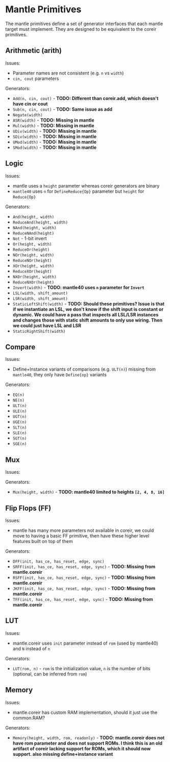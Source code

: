 # Mantle Primitives
The mantle primitives define a set of generator interfaces that each mantle
target must implement.  They are designed to be equivalent to the coreir
primitives.

## Arithmetic (arith)

Issues:
* Parameter names are not consistent (e.g. `n` vs `width`)
* `cin, cout` parameters

Generators:
* `Add(n, cin, cout)` - **TODO: Different than coreir.add, which doesn't have cin or cout**
* `Sub(n, cin, cout)` - **TODO: Same issue as add**
* `Negate(width)`
* `ASR(width)` - **TODO: Missing in mantle**
* `Mul(width)` - **TODO: Missing in mantle**
* `UDiv(width)` - **TODO: Missing in mantle**
* `SDiv(width)` - **TODO: Missing in mantle**
* `UMod(width)` - **TODO: Missing in mantle**
* `SMod(width)` - **TODO: Missing in mantle**

## Logic

Issues:
* mantle uses a `height` parameter whereas coreir generators are binary
* `mantle40` uses `n` for `DefineReduce{Op}` parameter but `height` for
  `Reduce{Op}`

Generators:
* `And(height, width)`
* `ReduceAnd(height, width)`
* `NAnd(height, width)`
* `ReduceNAnd(height)`
* `Not` - 1-bit invert
* `Or(height, width)`
* `ReduceOr(height)`
* `NOr(height, width)`
* `ReduceNOr(height)`
* `XOr(height, width)`
* `ReduceXOr(height)`
* `NXOr(height, width)`
* `ReduceNXOr(height)`
* `Invert(width)` - **TODO: mantle40 uses `n` parameter for `Invert`**
* `LSL(width, shift_amount)`
* `LSR(width, shift_amount)`
* `StaticLeftShift(width)` - **TODO: Should these primitives? Issue is that if we instantiate an LSL, we don't know if the shift input is constant or dynamic. We could have a pass that inspects all LSL/LSR instances and changes those with static shift amounts to only use wiring. Then we could just have LSL and LSR**
* `StaticRightShift(width)`

## Compare

Issues:
* Define+Instance variants of comparisons (e.g. `ULT(n)`) missing from
  `mantle40`, they only have `Define{op}` variants

Generators:
* `EQ(n)`
* `NE(n)`
* `ULT(n)`
* `ULE(n)`
* `UGT(n)`
* `UGE(n)`
* `SLT(n)`
* `SLE(n)`
* `SGT(n)`
* `SGE(n)`

## Mux

Issues:

Generators:
* `Mux(height, width)` - **TODO: mantle40 limited to heights `[2, 4, 8, 16]`**

## Flip Flops (FF)

Issues:
* mantle has many more parameters not available in coreir, we could move to
  having a basic FF primitive, then have these higher level features built on
  top of them

Generators:
* `DFF(init, has_ce, has_reset, edge, sync)`
* `SRFF(init, has_ce, has_reset, edge, sync)` - **TODO: Missing from mantle.coreir**
* `RSFF(init, has_ce, has_reset, edge, sync)` - **TODO: Missing from mantle.coreir**
* `JKFF(init, has_ce, has_reset, edge, sync)` - **TODO: Missing from mantle.coreir**
* `TFF(init, has_ce, has_reset, edge, sync)` - **TODO: Missing from mantle.coreir**

## LUT
Issues:
* mantle.coreir uses `init` parameter instead of `rom` (used by mantle40) and `N`
  instead of `n`

Generators:
* `LUT(rom, n)` - `rom` is the initialization value, `n` is the number of bits
  (optional, can be inferred from `rom`)

## Memory

Issues:
* mantle.coreir has custom RAM implementation, should it just use the common.RAM?

Generators:
* `Memory(height, width, rom, readonly)` - **TODO: mantle.coreir does not have rom parameter and does not support ROMs. I think this is an old artifact of coreir lacking support for ROMs, which it should now support. also missing define+instance variant**
